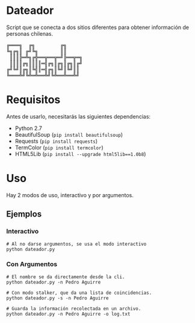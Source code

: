 # Dateador
Script que se conecta a dos sitios diferentes para obtener información de personas chilenas.
<pre>
╔═══╗  ╔╗        ╔╗
╚╗╔╗║ ╔╝╚╗       ║║
 ║║║╠═╩╗╔╬══╦══╦═╝╠══╦═╗
 ║║║║╔╗║║║║═╣╔╗║╔╗║╔╗║╔╝
╔╝╚╝║╔╗║╚╣║═╣╔╗║╚╝║╚╝║║
╚═══╩╝╚╩═╩══╩╝╚╩══╩══╩╝
</pre>
# Requisitos
Antes de usarlo, necesitarás las siguientes dependencias:
- Python 2.7
- BeautifulSoup (`pip install beautifulsoup`)
- Requests (`pip install requests`)
- TermColor (`pip install termcolor`)
- HTML5Lib (`pip install --upgrade html5lib==1.0b8`)
# Uso
Hay 2 modos de uso, interactivo y por argumentos.
## Ejemplos
### Interactivo
```shell
# Al no darse argumentos, se usa el modo interactivo
python dateador.py
```
### Con Argumentos

```shell
# El nombre se da directamente desde la cli.
python dateador.py -n Pedro Aguirre
```
```shell
# Con modo stalker, que da una lista de coincidencias.
python dateador.py -s -n Pedro Aguirre
```
```shell
# Guarda la información recolectada en un archivo.
python dateador.py -n Pedro Aguirre -o log.txt
```
